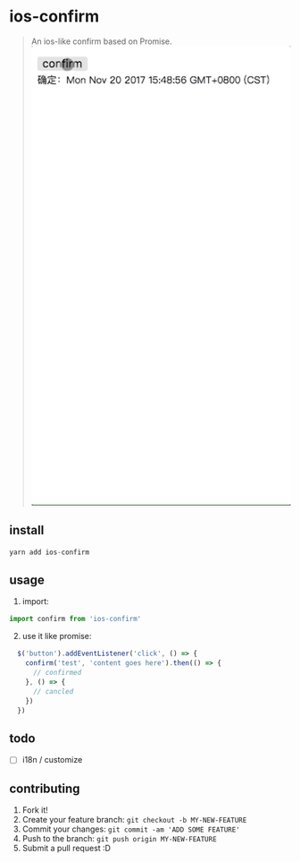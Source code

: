 # ios-confirm
> An ios-like confirm based on Promise.
![](./example/demo.gif)

## install
```javascript
yarn add ios-confirm
```

## usage
1. import:
```javascript
import confirm from 'ios-confirm'
```

2. use it like promise:
```javascript
  $('button').addEventListener('click', () => {
    confirm('test', 'content goes here').then(() => {
      // confirmed
    }, () => {
      // cancled
    })
  })
```

## todo
- [ ] i18n / customize

## contributing
1. Fork it!
2. Create your feature branch: `git checkout -b MY-NEW-FEATURE`
3. Commit your changes: `git commit -am 'ADD SOME FEATURE'`
4. Push to the branch: `git push origin MY-NEW-FEATURE`
5. Submit a pull request :D

